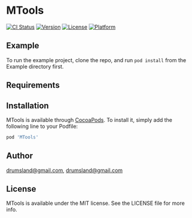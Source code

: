 # MTools

[![CI Status](http://img.shields.io/travis/drumsland@gmail.com/MTools.svg?style=flat)](https://travis-ci.org/drumsland@gmail.com/MTools)
[![Version](https://img.shields.io/cocoapods/v/MTools.svg?style=flat)](http://cocoapods.org/pods/MTools)
[![License](https://img.shields.io/cocoapods/l/MTools.svg?style=flat)](http://cocoapods.org/pods/MTools)
[![Platform](https://img.shields.io/cocoapods/p/MTools.svg?style=flat)](http://cocoapods.org/pods/MTools)

## Example

To run the example project, clone the repo, and run `pod install` from the Example directory first.

## Requirements

## Installation

MTools is available through [CocoaPods](http://cocoapods.org). To install
it, simply add the following line to your Podfile:

```ruby
pod 'MTools'
```

## Author

drumsland@gmail.com, drumsland@gmail.com

## License

MTools is available under the MIT license. See the LICENSE file for more info.
